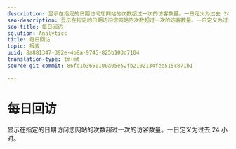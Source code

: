```yaml
---
description: 显示在指定的日期访问您网站的次数超过一次的访客数量。一日定义为过去 24 小时。
seo-description: 显示在指定的日期访问您网站的次数超过一次的访客数量。一日定义为过去 24 小时。
seo-title: 每日回访
solution: Analytics
title: 每日回访
topic: 报表
uuid: 8a881347-392e-4b8a-9745-825b103d7104
translation-type: tm+mt
source-git-commit: 86fe1b3650100a05e52fb2102134fee515c871b1

---
```



# 每日回访

显示在指定的日期访问您网站的次数超过一次的访客数量。一日定义为过去 24 小时。

